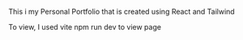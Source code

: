 This i my Personal Portfolio that is created using React and Tailwind 

To view, I used vite
npm run dev to view page
